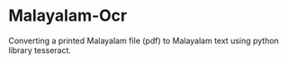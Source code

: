 # Malayalam-Ocr


Converting a printed Malayalam file (pdf) to Malayalam text using python library tesseract.

 
